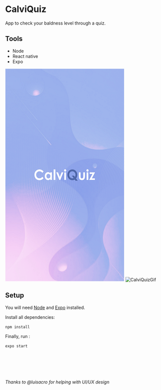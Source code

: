 # CalviQuiz
App to check your baldness level through a quiz.

## Tools

- Node
- React native
- Expo

![CalviQuizSplash](github-assets/calviquiz_splash.png) ![CalviQuizGif](github-assets/calviquiz_gif.gif)

## Setup

You will need [Node](https://nodejs.org/en/) and [Expo](https://expo.io/) installed.

Install all dependencies:
```
npm install
```
Finally, run :
```
expo start
```
<br/><br/><br/><br/><br/>
*Thanks to @luisacro for helping with UI/UX design*
